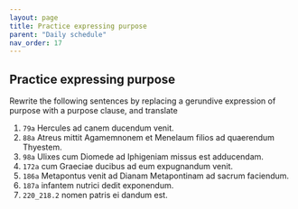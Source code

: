 ```yaml
---
layout: page
title: Practice expressing purpose
parent: "Daily schedule"
nav_order: 17
---
```



## Practice expressing purpose

Rewrite the following sentences by replacing a gerundive expression of purpose with a purpose clause, and translate


1. `79a` Hercules ad canem ducendum venit.
2.  `88a` Atreus mittit Agamemnonem et Menelaum filios ad quaerendum Thyestem.
3.  `98a` Ulixes cum Diomede ad Iphigeniam missus est adducendam.
4. `172a` cum Graeciae ducibus ad eum expugnandum venit.
5. `186a` Metapontus venit ad Dianam Metapontinam ad sacrum faciendum.
6. `187a` infantem nutrici dedit exponendum.
7. `220_218.2` nomen patris ei dandum est.
